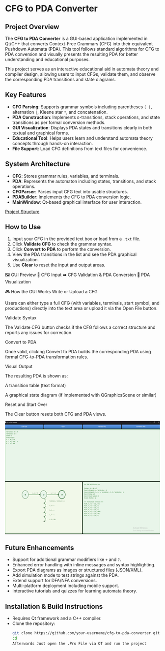 # CFG to PDA Converter

## Project Overview
The **CFG to PDA Converter** is a GUI-based application implemented in Qt/C++ that converts Context-Free Grammars (CFG) into their equivalent Pushdown Automata (PDA). This tool follows standard algorithms for CFG to PDA conversion and visually presents the resulting PDA for better understanding and educational purposes.

This project serves as an interactive educational aid in automata theory and compiler design, allowing users to input CFGs, validate them, and observe the corresponding PDA transitions and state diagrams.

## Key Features
- **CFG Parsing**: Supports grammar symbols including parentheses `( )`, alternation `|`, Kleene star `*`, and concatenation.
- **PDA Construction**: Implements ε-transitions, stack operations, and state transitions as per formal conversion methods.
- **GUI Visualization**: Displays PDA states and transitions clearly in both textual and graphical forms.
- **Educational Tool**: Helps users learn and understand automata theory concepts through hands-on interaction.
- **File Support**: Load CFG definitions from text files for convenience.

## System Architecture
- **CFG**: Stores grammar rules, variables, and terminals.
- **PDA**: Represents the automaton including states, transitions, and stack operations.
- **CFGParser**: Parses input CFG text into usable structures.
- **PDABuilder**: Implements the CFG to PDA conversion logic.
- **MainWindow**: Qt-based graphical interface for user interaction.


[Project Structure](images/Project_structure.png)

## How to Use
1. Input your CFG in the provided text box or load from a `.txt` file.
2. Click **Validate CFG** to check the grammar syntax.
3. Click **Convert to PDA** to perform the conversion.
4. View the PDA transitions in the list and see the PDA graphical visualization.
5. Use **Clear** to reset the input and output areas.

🖼️ GUI Preview
📌 CFG Input	➡️ CFG Validation & PDA Conversion	🔁 PDA Visualization

🎮 How the GUI Works
Write or Upload a CFG

Users can either type a full CFG (with variables, terminals, start symbol, and productions) directly into the text area or upload it via the Open File button.

Validate Syntax

The Validate CFG button checks if the CFG follows a correct structure and reports any issues for correction.

Convert to PDA

Once valid, clicking Convert to PDA builds the corresponding PDA using formal CFG-to-PDA transformation rules.

Visual Output

The resulting PDA is shown as:

A transition table (text format)

A graphical state diagram (if implemented with QGraphicsScene or similar)

Reset and Start Over

The Clear button resets both CFG and PDA views.

 
![Gui Application](images/CFG_to_PDA.png)


## Future Enhancements
- Support for additional grammar modifiers like `+` and `?`.
- Enhanced error handling with inline messages and syntax highlighting.
- Export PDA diagrams as images or structured files (JSON/XML).
- Add simulation mode to test strings against the PDA.
- Extend support for DFA/NFA conversions.
- Multi-platform deployment including mobile support.
- Interactive tutorials and quizzes for learning automata theory.


## Installation & Build Instructions
- Requires Qt framework and a C++ compiler.
- Clone the repository:
  ```bash
  git clone https://github.com/your-username/cfg-to-pda-converter.git
  cd 
  Afterwards Just open the .Pro File via QT and run the project







